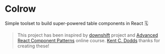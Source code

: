 # Colrow
Simple toolset to build super-powered table components in React 🗓

> This project has been inspired by [downshift](https://github.com/paypal/downshift) project and [Advanced React Component Patterns](https://egghead.io/courses/advanced-react-component-patterns) online course. [Kent C. Dodds](https://kentcdodds.com/) thanks for creating these!

